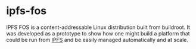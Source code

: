 # ipfs-fos
IPFS FOS is a content-addressable Linux distribution built from buildroot. It was developed as a prototype to show how one might build a platform that could be run from [IPFS](https://ipfs.io/) and be easily managed automatically and at scale.

